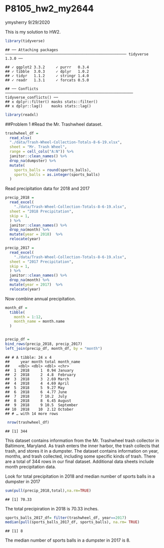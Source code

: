 P8105\_hw2\_my2644
================
ymysherry
9/29/2020

This is my solution to HW2.

``` r
library(tidyverse)
```

    ## ── Attaching packages ─────────────────────────────────────────────────────── tidyverse 1.3.0 ──

    ## ✓ ggplot2 3.3.2     ✓ purrr   0.3.4
    ## ✓ tibble  3.0.3     ✓ dplyr   1.0.2
    ## ✓ tidyr   1.1.2     ✓ stringr 1.4.0
    ## ✓ readr   1.3.1     ✓ forcats 0.5.0

    ## ── Conflicts ────────────────────────────────────────────────────────── tidyverse_conflicts() ──
    ## x dplyr::filter() masks stats::filter()
    ## x dplyr::lag()    masks stats::lag()

``` r
library(readxl)
```

\#\#Problem 1 \#Read the Mr. Trashwheel dataset.

``` r
trashwheel_df =
  read_xlsx(
  "./data/Trash-Wheel-Collection-Totals-8-6-19.xlsx",
  sheet = "Mr. Trash Wheel",
  range = cell_cols("A:N")) %>%
  janitor::clean_names() %>%
  drop_na(dumpster) %>%
  mutate(
    sports_balls = round(sports_balls),
    sports_balls = as.integer(sports_balls)
  )
```

Read precipitation data for 2018 and 2017

``` r
precip_2018 = 
  read_excel(
    "./data/Trash-Wheel-Collection-Totals-8-6-19.xlsx",
  sheet = "2018 Precipitation",
  skip = 1, 
  ) %>%
  janitor::clean_names() %>%
  drop_na(month) %>%
  mutate(year = 2018)  %>%
  relocate(year)
```

``` r
precip_2017 = 
  read_excel(
    "./data/Trash-Wheel-Collection-Totals-8-6-19.xlsx",
  sheet = "2017 Precipitation",
  skip = 1, 
  ) %>%
  janitor::clean_names() %>%
  drop_na(month) %>%
  mutate(year = 2017)  %>%
  relocate(year)
```

Now combine annual precipitation.

``` r
month_df = 
  tibble(
    month = 1:12,
    month_name = month.name
  )


precip_df = 
bind_rows(precip_2018, precip_2017) 
left_join(precip_df, month_df, by = "month")
```

    ## # A tibble: 24 x 4
    ##     year month total month_name
    ##    <dbl> <dbl> <dbl> <chr>     
    ##  1  2018     1  0.94 January   
    ##  2  2018     2  4.8  February  
    ##  3  2018     3  2.69 March     
    ##  4  2018     4  4.69 April     
    ##  5  2018     5  9.27 May       
    ##  6  2018     6  4.77 June      
    ##  7  2018     7 10.2  July      
    ##  8  2018     8  6.45 August    
    ##  9  2018     9 10.5  September 
    ## 10  2018    10  2.12 October   
    ## # … with 14 more rows

``` r
 nrow(trashwheel_df)
```

    ## [1] 344

This dataset contains information from the Mr. Trashwheel trash
collector in Baltimore, Maryland. As trash enters the inner harbor, the
trash collects that trash, and stores it in a dumpster. The dataset
contains information on year, months, and trash collected, including
some specific kinds of trash. There are a total of 344 rows in our final
dataset. Additional data sheets include month precipitation data.

Look for total precipitation in 2018 and median number of sports balls
in a dumpster in 2017

``` r
sum(pull(precip_2018,total),na.rm=TRUE)
```

    ## [1] 70.33

The total precipiration in 2018 is 70.33 inches.

``` r
sports_balls_2017_df= filter(trashwheel_df, year==2017)
median(pull(sports_balls_2017_df, sports_balls), na.rm= TRUE)
```

    ## [1] 8

The median number of sports balls in a dumpster in 2017 is 8.
